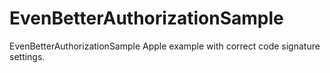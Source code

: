 # EvenBetterAuthorizationSample

EvenBetterAuthorizationSample Apple example with correct code signature settings.
